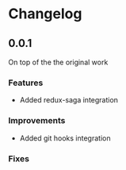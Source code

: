 Changelog
=========

0.0.1
-------------

On top of the the original work

### Features
* Added redux-saga integration

### Improvements
* Added git hooks integration

### Fixes


